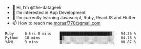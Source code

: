 - 👋 Hi, I’m @the-datageek
- 👀 I’m interested in App Development
- 🌱 I’m currently learning Javascript, Ruby, ReactJS and Flutter
- 📫 How to reach me moraaf770@gmail.com

<!---
the-datageek/the-datageek is a ✨ special ✨ repository because its `README.md` (this file) appears on your GitHub profile.
You can click the Preview link to take a look at your changes.
--->
<!--START_SECTION:waka-->

```text
Ruby     6 hrs 8 mins    ███████████████████████▓░   94.35 %
Python   18 mins         █▒░░░░░░░░░░░░░░░░░░░░░░░   04.78 %
YAML     3 mins          ▒░░░░░░░░░░░░░░░░░░░░░░░░   00.87 %
```

<!--END_SECTION:waka-->
